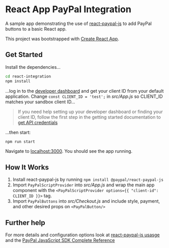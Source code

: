 # React App PayPal Integration

A sample app demonstrating the use of [react-paypal-js](https://github.com/paypal/react-paypal-js) to add PayPal buttons to a basic React app.

This project was bootstrapped with [Create React App](https://github.com/facebook/create-react-app).

## Get Started

Install the dependencies...

```bash
cd react-integration
npm install
```

...log in to the [developer dashboard](https://www.paypal.com/signin?returnUri=https%3A%2F%2Fdeveloper.paypal.com%2Fdeveloper%2Fapplications) and get your client ID from your default application. Change `const CLIENT_ID = 'test';` in _src/App.js_ so CLIENT_ID matches your sandbox client ID...

> If you need help setting up your developer dashboard or finding your client ID, follow the first step in the getting started documentation to [get API credentials](https://developer.paypal.com/docs/business/get-started/#get-api-credentials)

...then start:

```bash
npm run start
```
Navigate to [localhost:3000](http://localhost:3000). You should see the app running.

## How It Works

1. Install react-paypal-js by running `npm install @paypal/react-paypal-js`
2. Import `PayPalScriptProvider` into _src/App.js_ and wrap the main app component with the `<PayPalScriptProvider options={{ "client-id": CLIENT_ID }}>` tag.
3. Import `PayPalButtons` into _src/Checkout.js_ and include style, payment, and other desired props on `<PayPalButton/>`

## Further help

For more details and configuration options look at [react-paypal-js usasge](https://github.com/paypal/react-paypal-js#usage) and the [PayPal JavaScript SDK Complete Reference](https://developer.paypal.com/docs/business/javascript-sdk/javascript-sdk-reference/)
